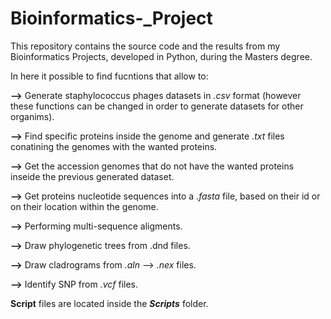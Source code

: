 # Bioinformatics-_Project

This repository contains the source code and the results from my Bioinformatics Projects, developed in Python, during the Masters degree.

In here it possible to find fucntions that allow to:

  __-->__ Generate staphylococcus phages datasets in _.csv_ format (however these functions can be changed in order to generate datasets for other organims). 
  
  __-->__ Find specific proteins inside the genome and generate _.txt_ files conatining the genomes with the wanted proteins.
  
  __-->__ Get the accession genomes that do not have the wanted proteins inseide the previous generated dataset.
  
  __-->__ Get proteins nucleotide sequences into a _.fasta_ file, based on their id or on their location within the genome.
  
  __-->__ Performing multi-sequence aligments.
  
  __-->__ Draw phylogenetic trees from .dnd files.
  
  __-->__ Draw cladrograms from _.aln_ --> _.nex_ files.
  
  __-->__ Identify SNP from _.vcf_ files.
  
  
__Script__ files are located inside the ___Scripts___ folder.
